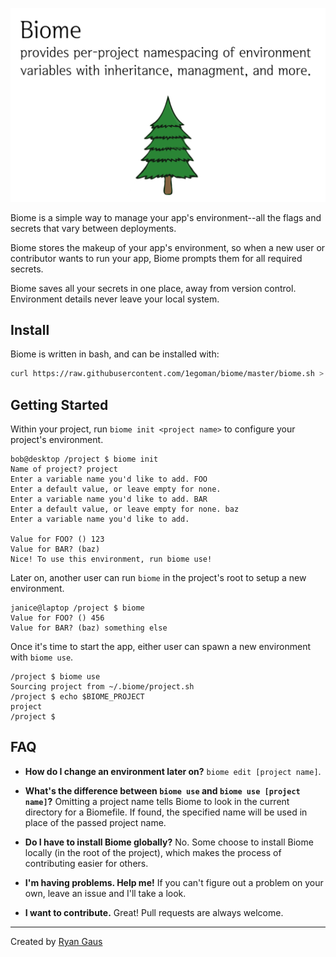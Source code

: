 ![Biome: a small script to manage a user's environment variables](https://raw.githubusercontent.com/1egoman/biome/master/resources/hero.png)

Biome is a simple way to manage your app's environment--all the flags and secrets that vary between deployments.

Biome stores the makeup of your app's environment, so when a new user or contributor wants to run
your app, Biome prompts them for all required secrets. 

Biome saves all your secrets in one place, away from version control. Environment details never
leave your local system.

## Install
Biome is written in bash, and can be installed with:
```bash
curl https://raw.githubusercontent.com/1egoman/biome/master/biome.sh > /usr/local/bin/biome
```

## Getting Started
Within your project, run `biome init <project name>` to configure your project's environment.

```
bob@desktop /project $ biome init
Name of project? project
Enter a variable name you'd like to add. FOO
Enter a default value, or leave empty for none. 
Enter a variable name you'd like to add. BAR
Enter a default value, or leave empty for none. baz
Enter a variable name you'd like to add. 

Value for FOO? () 123
Value for BAR? (baz) 
Nice! To use this environment, run biome use!
```

Later on, another user can run `biome` in the project's root to setup a new environment.
```
janice@laptop /project $ biome
Value for FOO? () 456
Value for BAR? (baz) something else
```
Once it's time to start the app, either user can spawn a new environment with `biome use`.
```
/project $ biome use
Sourcing project from ~/.biome/project.sh
/project $ echo $BIOME_PROJECT
project
/project $
```

## FAQ
- **How do I change an environment later on?** `biome edit [project name]`.

- **What's the difference between `biome use` and `biome use [project name]`?**
Omitting a project name tells Biome to look in the current directory for a Biomefile. If found,
the specified name will be used in place of the passed project name.

- **Do I have to install Biome globally?**
No. Some choose to install Biome locally (in the root of the project), which makes the process of
contributing easier for others.

- **I'm having problems. Help me!**
If you can't figure out a problem on your own, leave an issue and I'll take a look.

- **I want to contribute.**
Great! Pull requests are always welcome.

----------
Created by [Ryan Gaus](http://rgaus.net)
